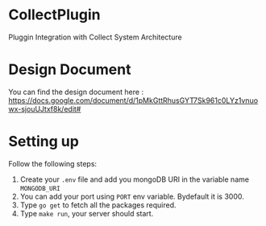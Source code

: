 # CollectPlugin

Pluggin Integration with Collect System Architecture

# Design Document

You can find the design document here : https://docs.google.com/document/d/1pMkGttRhusGYT7Sk961c0LYz1vnuowx-sjouUJtxf8k/edit#

# Setting up

Follow the following steps:

1. Create your `.env` file and add you mongoDB URI in the variable name `MONGODB_URI`
2. You can add your port using `PORT` env variable. Bydefault it is 3000.
3. Type `go get` to fetch all the packages required.
4. Type `make run`, your server should start.
